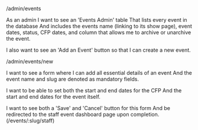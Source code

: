 /admin/events

As an admin
I want to see an 'Events Admin' table
That lists every event in the database
And includes the events name (linking to its show page),
event dates, status, CFP dates, and column that allows me to archive or unarchive the event.

I also want to see an 'Add an Event' button so that I can create a new event.

/admin/events/new

I want to see a form where I can add all essential details of an event
And the event name and slug are denoted as mandatory fields.

I want to be able to set both the start and end dates for the CFP
And the start and end dates for the event itself.

I want to see both a 'Save' and 'Cancel' button for this form
And be redirected to the staff event dashboard page upon completion.
(/events/:slug/staff)
